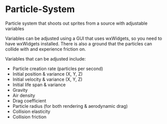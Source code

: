 # Particle-System
Particle system that shoots out sprites from a source with adjustable variables

Variables can be adjusted using a GUI that uses wxWidgets, so you need to have wxWidgets installed.
There is also a ground that the particles can collide with and experience friction on.

Variables that can be adjusted include:

- Particle creation rate (particles per second)
- Initial position & variance (X, Y, Z)
- Initial velocity & variance (X, Y, Z)
- Initial life span & variance
- Gravity
- Air density
- Drag coefficient
- Particle radius (for both rendering & aerodynamic drag)
- Collision elasticity
- Collision friction
